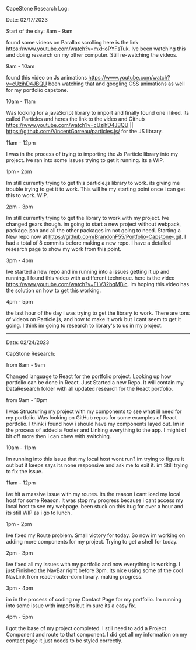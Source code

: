 CapeStone Research Log:

Date: 02/17/2023

Start of the day: 8am - 9am

found some videos on Parallax scrolling here is the link https://www.youtube.com/watch?v=mxHoPYFsTuk. Ive been watching this and doing research on my other computer. Still re-watching the videos.

9am - 10am

found this video on Js animations https://www.youtube.com/watch?v=cUzihD4JBQU been watching that and googling CSS animations as well for my portfolio capstone.

10am - 11am

Was looking for a javaScript library to import and finally found one i liked. its called Particles and heres the link to the video and Github https://www.youtube.com/watch?v=cUzihD4JBQU || https://github.com/VincentGarreau/particles.js/ for the JS library.

11am - 12pm

I was in the process of trying to importing the Js Particle library into my project. Ive ran into some issues trying to get it running. its a WIP.

1pm - 2pm

Im still currently trying to get this particle.js library to work. its giving me trouble trying to get it to work. This will he my starting point once i can get this to work. WIP.

2pm - 3pm

Im still currently trying to get the library to work with my project. Ive changed gears though. im going to start a new project without webpack, package.json and all the other packages im not going to need. Starting a New repo now at https://github.com/BrandonF55/Portfolio-Capstone-.git. I had a total of 8 commits before making a new repo. I have a detailed research page to show my work from this point.

3pm - 4pm

Ive started a new repo and im running into a issues getting it up and running. I found this video with a different technique. here is the video https://www.youtube.com/watch?v=ELV32bqMBlc. Im hoping this video has the solution on how to get this working.

4pm - 5pm

the last hour of the day i was trying to get the library to work. There are tons of videos on Particle.js, and how to make it work but i cant seem to get it going. I think im going to research to library's to us in my project.

_____________________________________________________________________________

 Date: 02/24/2023

CapStone Research:

from 8am - 9am

Changed language to React for the portfolio project. Looking up how portfolio can be done in React. Just Started a new Repo. It will contain my DataResearch folder with all updated research for the React portfolio.

from 9am - 10pm 

I was Structuring my project with my components to see what ill need for my portfolio. Was looking on GitHub repos for some examples of React portfolio. I think i found how i should have my components layed out. Im in the process of added a Footer and Linking everything to the app. I might of bit off more then i can chew with switching. 

10am - 11pm 

Im running into this issue that my local host wont run? im trying to figure it out but it keeps says its none responsive and ask me to exit it. im Still trying to fix the issue.

11am - 12pm 

ive hit a massive issue with my routes. its the reason i cant load my local host for some Reason. It was stop my progress because i cant access my local host to see my webpage. been stuck on this bug for over a hour and its still WIP as i go to lunch.


1pm - 2pm 

Ive fixed my Route problem. Small victory for today. So now im working on adding more components for my project. Trying to get a shell for today. 

2pm - 3pm 

Ive fixed all my issues with my portfolio and now everything is working.  I just Finished the NavBar right before 3pm. Its nice using some of the cool NavLink from react-router-dom library. making progress.

3pm - 4pm

im in the process of coding my Contact Page for my portfolio. Im running into some issue with imports but im sure its a easy fix. 

4pm - 5pm 

I got the base of my project completed. I still need to add a Project Component and route to that component. I did get all my information on my contact page it just needs to be styled correctly.
